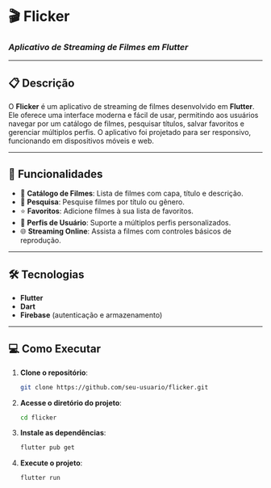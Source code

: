 # 🎬 Flicker  
### *Aplicativo de Streaming de Filmes em Flutter*  

---

## 📋 Descrição  

O **Flicker** é um aplicativo de streaming de filmes desenvolvido em **Flutter**. Ele oferece uma interface moderna e fácil de usar, permitindo aos usuários navegar por um catálogo de filmes, pesquisar títulos, salvar favoritos e gerenciar múltiplos perfis. O aplicativo foi projetado para ser responsivo, funcionando em dispositivos móveis e web.

---

## 🚀 Funcionalidades  

- 🎥 **Catálogo de Filmes**: Lista de filmes com capa, título e descrição.  
- 🔎 **Pesquisa**: Pesquise filmes por título ou gênero.  
- ⭐ **Favoritos**: Adicione filmes à sua lista de favoritos.  
- 👤 **Perfis de Usuário**: Suporte a múltiplos perfis personalizados.  
- 🌐 **Streaming Online**: Assista a filmes com controles básicos de reprodução.  

---

## 🛠️ Tecnologias  

- **Flutter**  
- **Dart**  
- **Firebase** (autenticação e armazenamento)

---

## 💻 Como Executar  

1. **Clone o repositório**:  
   ```bash
   git clone https://github.com/seu-usuario/flicker.git
2. **Acesse o diretório do projeto**:  
   ```bash
   cd flicker
3. **Instale as dependências**:  
   ```bash
   flutter pub get
4. **Execute o projeto**:  
   ```bash
   flutter run
